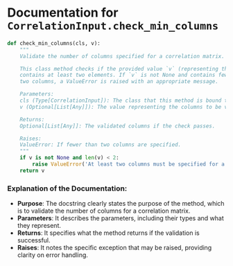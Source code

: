 # Documentation for `CorrelationInput.check_min_columns`

```python
def check_min_columns(cls, v):
    """
    Validate the number of columns specified for a correlation matrix.

    This class method checks if the provided value `v` (representing the columns)
    contains at least two elements. If `v` is not None and contains fewer than 
    two columns, a ValueError is raised with an appropriate message.

    Parameters:
    cls (Type[CorrelationInput]): The class that this method is bound to.
    v (Optional[List[Any]]): The value representing the columns to be validated.

    Returns:
    Optional[List[Any]]: The validated columns if the check passes.

    Raises:
    ValueError: If fewer than two columns are specified.
    """
    if v is not None and len(v) < 2:
        raise ValueError('At least two columns must be specified for a correlation matrix.')
    return v
``` 

### Explanation of the Documentation:
- **Purpose**: The docstring clearly states the purpose of the method, which is to validate the number of columns for a correlation matrix.
- **Parameters**: It describes the parameters, including their types and what they represent.
- **Returns**: It specifies what the method returns if the validation is successful.
- **Raises**: It notes the specific exception that may be raised, providing clarity on error handling.